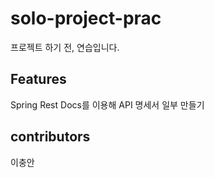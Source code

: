 # solo-project-prac
프로젝트 하기 전, 연습입니다.

## Features
Spring Rest Docs를 이용해 API 명세서 일부 만들기

## contributors
이충안
